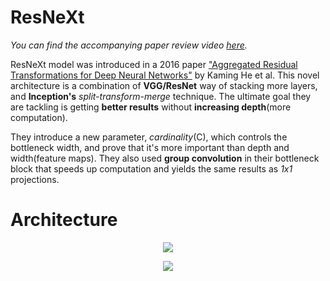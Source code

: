 # ResNeXt
*You can find the accompanying paper review video [here](https://www.youtube.com/watch?v=CANodHhCyCw&t=395s).*

ResNeXt model was introduced in a 2016 paper ["Aggregated Residual Transformations for Deep Neural Networks"](https://arxiv.org/pdf/1611.05431.pdf) by Kaming He et al. This novel architecture is a combination of __VGG/ResNet__ way of stacking more layers, and __Inception's__ *split-transform-merge* technique. The ultimate goal they are tackling is getting __better results__ without __increasing depth__(more computation).

They introduce a new parameter, *cardinality*(C), which controls the bottleneck width, and prove that it's more important than depth and width(feature maps). They also used __group convolution__ in their bottleneck block that speeds up computation and yields the same results as *1x1* projections.

# Architecture

<p align="center">
<img 
  src="https://github.com/maciejbalawejder/DeepLearning-collection/blob/main/ConvNets/ResNeXt/block.png"
>
</p>

<p align="center">
<img 
  src="https://github.com/maciejbalawejder/DeepLearning-collection/blob/main/ConvNets/ResNeXt/architecture.png"
>
</p>

